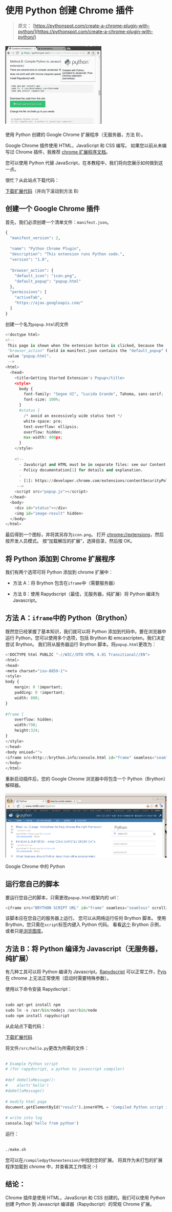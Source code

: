 # 使用 Python 创建 Chrome 插件

> 原文： [https://pythonspot.com/create-a-chrome-plugin-with-python/](https://pythonspot.com/create-a-chrome-plugin-with-python/)

![chrome extension made with python](img/97cad8fbf9745375f3af2d417ebcad07.jpg)

使用 Python 创建的 Google Chrome 扩展程序（无服务器，方法 B）。

Google Chrome 插件使用 HTML，JavaScript 和 CSS 编写。 如果您以前从未编写过 Chrome 插件，我推荐 [chrome 扩展程序文档](https://developer.chrome.com/extensions/getstarted)。

您可以使用 Python 代替 JavaScript，在本教程中，我们将向您展示如何做到这一点。

很忙？从此站点下载代码：

[下载扩展代码](https://pythonspot.com/en/download-code/?id=L3dwLWNvbnRlbnQvdXBsb2Fkcy8yMDE2LzA4L2Nocm9tZS1leHRlbnNpb24tdHV0b3JpYWwuemlw)（并向下滚动到方法 B）

## 创建一个 Google Chrome 插件

首先，我们必须创建一个清单文件：`manifest.json`。

```py
{
  "manifest_version": 2,

  "name": "Python Chrome Plugin",
  "description": "This extension runs Python code.",
  "version": "1.0",

  "browser_action": {
    "default_icon": "icon.png",
    "default_popup": "popup.html"
  },
  "permissions": [
    "activeTab",
    "https://ajax.googleapis.com/"
  ]
}

```

创建一个名为`popup.html`的文件

```py
<!doctype html>
<!--
 This page is shown when the extension button is clicked, because the
 "browser_action" field in manifest.json contains the "default_popup" key with
 value "popup.html".
 -->
<html>
  <head>
    <title>Getting Started Extension's Popup</title>
    <style>
      body {
        font-family: "Segoe UI", "Lucida Grande", Tahoma, sans-serif;
        font-size: 100%;
      }
      #status {
        /* avoid an excessively wide status text */
        white-space: pre;
        text-overflow: ellipsis;
        overflow: hidden;
        max-width: 400px;
      }
    </style>

    <!--
      - JavaScript and HTML must be in separate files: see our Content Security
      - Policy documentation[1] for details and explanation.
      -
      - [1]: https://developer.chrome.com/extensions/contentSecurityPolicy
     -->
    <script src="popup.js"></script>
  </head>
  <body>
    <div id="status"></div>
    <img id="image-result" hidden>
  </body>
</html>

```

最后得到一个图标，并将其另存为`icon.png`。 打开 [chrome://extensions](chrome://extensions)，然后按开发人员模式。 按“加载解压的扩展”，选择目录，然后按 OK。

## 将 Python 添加到 Chrome 扩展程序

我们有两个选项可将 Python 添加到 chrome 扩展中：

*   方法 A：将 Brython 包含在`iframe`中（需要服务器）

*   方法 B：使用 Rapydscript（最佳，无服务器，纯扩展）将 Python 编译为 Javascript。

## 方法 A：`iframe`中的 Python（Brython）

既然您已经掌握了基本知识，我们就可以将 Python 添加到代码中。要在浏览器中运行 Python，您可以使用多个选项，包括 Brython 和 emcascripten。我们决定尝试 Brython。 我们将从服务器运行 Brython 脚本。将`popup.html`更改为：

```py
<!DOCTYPE html PUBLIC "-//W3C//DTD HTML 4.01 Transitional//EN">
<html>
<head>
<meta charset="iso-8859-1">
<style>
body {    
    margin: 0 !important;
    padding: 0 !important;
    width: 800;
}

#frame {
    overflow: hidden;
    width:790;
    height:324;
}
</style>
</head>
<body onLoad="">
<iframe src=http://brython.info/console.html id="frame" seamless="seamless" scrolling="no"></iframe>
</body>
</html>

```

重新启动插件后，您的 Google Chrome 浏览器中将包含一个 Python（Brython）解释器。

![Python inside Google Chrome](img/e4b79ccb91cef551723600488e9cb81b.jpg)

Google Chrome 中的 Python

## 运行您自己的脚本

要运行您自己的脚本，只需更改`popup.html`框架内的 url：

```py
<iframe src="BRYTHON SCRIPT URL" id="frame" seamless="seamless" scrolling="no"></iframe>

```

该脚本应在您自己的服务器上运行。 您可以从网络运行任何 Brython 脚本。 使用 Brython，您只需在`script`标签内键入 Python 代码。 看看[这个](http://brython.info/gallery/hello.html) Brython 示例，或者只是[浏览图库](http://brython.info/gallery/gallery_en.html?lang=en)。

## 方法 B：将 Python 编译为 Javascript（无服务器，纯扩展）

有几种工具可以将 Python 编译为 Javascript。[Rapydscript](http://www.rapydscript.com/) 可以正常工作，[Pyjs](http://pyjs.org/) 在 chrome 上无法正常使用（启动时需要特殊参数）。

使用以下命令安装 Rapydscript：

```py

sudo apt-get install npm
sudo ln -s /usr/bin/nodejs /usr/bin/node
sudo npm install rapydscript

```

从此站点下载代码：

[下载扩展代码](https://pythonspot.com/en/download-code/?id=L3dwLWNvbnRlbnQvdXBsb2Fkcy8yMDE2LzA4L2Nocm9tZS1leHRlbnNpb24tdHV0b3JpYWwuemlw)

将文件`/src/hello.py`更改为所需的文件：

```py

# Example Python script 
# (for rapydscript, a python to javascript compiler)

#def doHelloMessage():
#    alert('hello')
#doHelloMessage()

# modify html page
document.getElementById("result").innerHTML = 'Compiled Python script in Chrome' 

# write into log 
console.log('hello from python')

```

运行：

```py

./make.sh

```

您可以在`/compiledpythonextension/`中找到您的扩展。 将其作为未打包的扩展程序加载到 chrome 中，并查看其工作情况 :-)

## 结论：

Chrome 插件是使用 HTML，JavaScript 和 CSS 创建的。我们可以使用 Python 创建 Python 到 Javascript 编译器（Rapydscript）的常规 Chrome 扩展。
